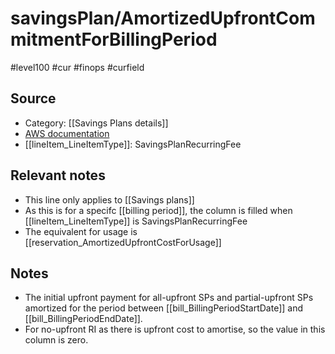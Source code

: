 # savingsPlan/AmortizedUpfrontCommitmentForBillingPeriod

#level100 #cur #finops #curfield

## Source
- Category: [[Savings Plans details]]
- [AWS documentation](https://docs.aws.amazon.com/cur/latest/userguide/savingsplans-columns.html#sp-A)
- [[lineItem_LineItemType]]: SavingsPlanRecurringFee

## Relevant notes
- This line only applies to  [[Savings plans]]
- As this is for a specifc [[billing period]], the column is filled when [[lineItem_LineItemType]] is SavingsPlanRecurringFee
- The equivalent for usage is [[reservation_AmortizedUpfrontCostForUsage]]

## Notes
- The initial upfront payment for all-upfront SPs and partial-upfront SPs amortized for the period between [[bill_BillingPeriodStartDate]] and [[bill_BillingPeriodEndDate]].
- For no-upfront RI as there is upfront cost to amortise, so the value in this column is zero.